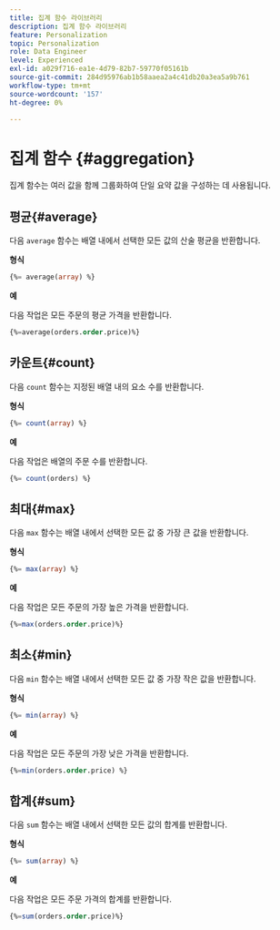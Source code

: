```yaml
---
title: 집계 함수 라이브러리
description: 집계 함수 라이브러리
feature: Personalization
topic: Personalization
role: Data Engineer
level: Experienced
exl-id: a029f716-ea1e-4d79-82b7-59770f05161b
source-git-commit: 284d95976ab1b58aaea2a4c41db20a3ea5a9b761
workflow-type: tm+mt
source-wordcount: '157'
ht-degree: 0%

---
```


# 집계 함수 {#aggregation}

집계 함수는 여러 값을 함께 그룹화하여 단일 요약 값을 구성하는 데 사용됩니다.

## 평균{#average}

다음 `average` 함수는 배열 내에서 선택한 모든 값의 산술 평균을 반환합니다.

**형식**

```sql
{%= average(array) %}
```

**예**

다음 작업은 모든 주문의 평균 가격을 반환합니다.

```sql
{%=average(orders.order.price)%}
```

## 카운트{#count}

다음 `count` 함수는 지정된 배열 내의 요소 수를 반환합니다.

**형식**

```sql
{%= count(array) %}
```

**예**

다음 작업은 배열의 주문 수를 반환합니다.

```sql
{%= count(orders) %}
```

## 최대{#max}

다음 `max` 함수는 배열 내에서 선택한 모든 값 중 가장 큰 값을 반환합니다.

**형식**

```sql
{%= max(array) %}
```

**예**

다음 작업은 모든 주문의 가장 높은 가격을 반환합니다.

```sql
{%=max(orders.order.price)%}
```

## 최소{#min}

다음 `min` 함수는 배열 내에서 선택한 모든 값 중 가장 작은 값을 반환합니다.

**형식**

```sql
{%= min(array) %}
```

**예**

다음 작업은 모든 주문의 가장 낮은 가격을 반환합니다.

```sql
{%=min(orders.order.price) %}
```

## 합계{#sum}

다음 `sum` 함수는 배열 내에서 선택한 모든 값의 합계를 반환합니다.

**형식**

```sql
{%= sum(array) %}
```

**예**

다음 작업은 모든 주문 가격의 합계를 반환합니다.

```sql
{%=sum(orders.order.price)%}
```
